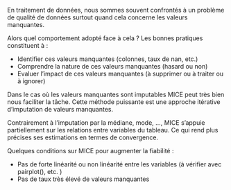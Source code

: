 En traitement de données, nous sommes souvent confrontés à un problème de qualité de données surtout quand cela concerne les valeurs manquantes.

Alors quel comportement adopté face à cela ?  Les bonnes pratiques constituent à :
* Identifier ces valeurs manquantes (colonnes, taux de nan, etc.)
* Comprendre la nature de ces valeurs manquantes (hasard ou non)
* Evaluer l’impact de ces valeurs manquantes (à supprimer ou à traiter ou à ignorer)

Dans le cas où les valeurs manquantes sont imputables MICE peut très bien nous faciliter la tâche. Cette méthode puissante est une approche itérative d’imputation de valeurs manquantes.

Contrairement à l’imputation par la médiane, mode, …, MICE s’appuie partiellement sur les relations entre variables du tableau. Ce qui rend plus précises ses estimations en termes de convergence. 

Quelques conditions sur MICE pour augmenter la fiabilité :

*  Pas de forte linéarité ou non linéarité entre les variables (à vérifier avec pairplot(), etc. )  
*  Pas de taux très élevé de valeurs manquantes
